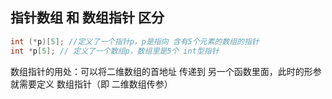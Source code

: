 ## 指针数组 和 数组指针 区分

```c
int (*p)[5]; //定义了一个指针p，p是指向 含有5个元素的数组的指针
int *p[5]; // 定义了一个数组p，数组里是5个 int型指针
```

数组指针的用处：可以将二维数组的首地址 传递到 另一个函数里面，此时的形参就需要定义 数组指针（即 二维数组传参）

